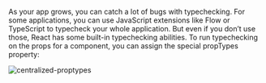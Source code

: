 As your app grows, you can catch a lot of bugs with typechecking. For some applications, you can use JavaScript extensions like Flow or TypeScript to typecheck your whole application. But even if you don’t use those, React has some built-in typechecking abilities. To run typechecking on the props for a component, you can assign the special propTypes property:

![centralized-proptypes](https://user-images.githubusercontent.com/86103554/149151124-e9afb87a-0601-4bc1-a7a6-6d03ddb57e02.png)
